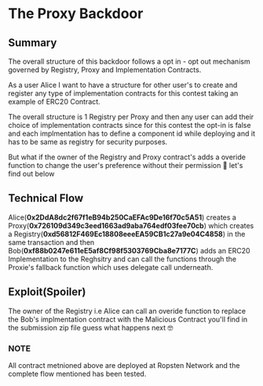 # The Proxy Backdoor

## Summary
The overall structure of this backdoor follows a opt in - opt out mechanism governed by Registry, Proxy and Implementation Contracts.

As a user Alice I want to have a structure for other user's to create and register any type of implementation contracts for this contest taking an example of ERC20 Contract.

The overall structure is 1 Registry per Proxy and then any user can add their choice of implementation contracts since for this contest the opt-in is false and each implmentation has to define a component id while deploying and it has to be same as registry for security purposes.

But what if the owner of the Registry and Proxy contract's adds a overide function to change the user's preference without their permission 🤨 let's find out below

## Technical Flow
Alice(**0x2DdA8dc2f67f1eB94b250CaEFAc9De16f70c5A51**) creates a Proxy(**0x726109d349c3eed1663ad9aba764edf03fee70cb**) which creates a Registry(**0xd56812F469Ec18808eeeEA59CB1c27a9e04C4858**) in the same transaction and then Bob(**0xf88b0247e611eE5af8Cf98f5303769Cba8e7177C**) adds an ERC20 Implementation to the Reghsitry and can call the functions through the Proxie's fallback function which uses delegate call underneath.

## Exploit(Spoiler)
The owner of the Registry i.e Alice can call an overide function to replace the Bob's implmentation contract with the Malicious Contract you'll find in the submission zip file guess what happens next 🤓

### NOTE
All contract metnioned above are deployed at Ropsten Network and the complete flow mentioned has been tested.
